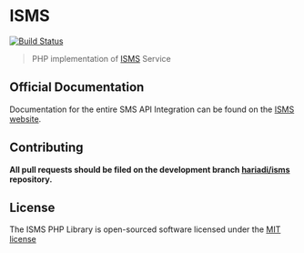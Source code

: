 # ISMS

[![Build Status](https://travis-ci.org/hariadi/isms.png)](https://travis-ci.org/hariadi/isms)

> PHP implementation of [ISMS](http://www.isms.com.my) Service

## Official Documentation

Documentation for the entire SMS API Integration can be found on the [ISMS website](http://www.isms.com.my/sms_api.php).

## Contributing

**All pull requests should be filed on the development branch [hariadi/isms](http://github.com/hariadi/isms) repository.**

## License

The ISMS PHP Library is open-sourced software licensed under the [MIT license](http://opensource.org/licenses/MIT)